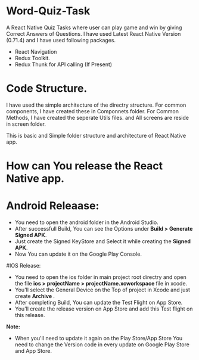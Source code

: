 # Word-Quiz-Task

A React Native Quiz Tasks where user can play game and win by giving Correct Answers of Questions.
I have used Latest React Native Version (0.71.4) and I have used following packages.
 * React Navigation
 * Redux Toolkit.
 * Redux Thunk for API calling (If Present)

# Code Structure.

I have used the simple architecture of the directry structure. For common components, I have created these in Componnets folder. 
For Common Methods, I have created the seperate Utils files. and All screens are reside in screen folder.

This is basic and Simple folder structure and architecture of React Native app.

# How can You release the React Native app.

# Android Releaase:

  * You need to open the android folder in the Android Studio.
  * After successfull Build, You can see the Options under <b> Build > Generate Signed APK</b>.
  * Just create the Signed KeyStore and Select it while creating the <b>Signed APK</b>.
  * Now You can update it on the Google Play Console.

#IOS Release:

  * You need to open the ios folder in main project root directry and open the file <b> ios > projectName > projectName.xcworkspace </b> file in xcode.
  * You'll select the General Device on the Top of project in Xcode and just create <b> Archive </b>.
  * After completing Build, You can update the Test Flight on App Store.
  * You'll create the release version on App Store and add this Test flight on this release.


<b>Note:</b>
* When you'll need to update it again on the Play Store/App Store You need to change the Version code in every update on Google Play Store and App Store.  
 

